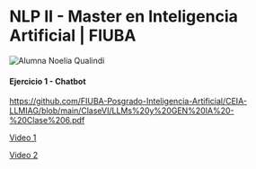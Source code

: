 # NLP II - Master en Inteligencia Artificial | FIUBA
![Alumna Noelia Qualindi](https://github.com/user-attachments/assets/eff57a60-6546-48c0-864e-8f2cf527669a)

#### Ejercicio 1 - Chatbot 
https://github.com/FIUBA-Posgrado-Inteligencia-Artificial/CEIA-LLMIAG/blob/main/ClaseVI/LLMs%20y%20GEN%20IA%20-%20Clase%206.pdf

[Video 1](https://github.com/user-attachments/assets/920b3108-dd50-4ec8-b732-758f7ac853a5)

[Video 2](https://github.com/user-attachments/assets/b185daf4-dc83-4c0d-9d69-c660abac3ffa)

